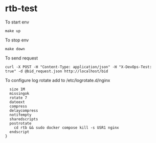 # rtb-test

To start env

```make up```

To stop env

```make down```

To send request

```curl -X POST -H "Content-Type: application/json" -H "X-DevOps-Test: true" -d @bid_request.json http://localhost/bid```

To configure log rotate 
add to /etc/logrotate.d/nginx

```~/rtb/logs/*.log {
  size 1M
  missingok
  rotate 7
  dateext
  compress
  delaycompress
  notifempty
  sharedscripts
  postrotate
    cd rtb && sudo docker compose kill -s USR1 nginx
  endscript
}
```
